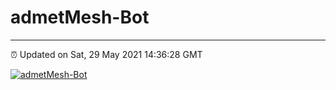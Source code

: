# admetMesh-Bot
---
⏰ Updated on Sat, 29 May 2021 14:36:28 GMT

[![admetMesh-Bot](https://github.com/kotori-y/admetMesh-bot/actions/workflows/main.yml/badge.svg)](https://github.com/kotori-y/admetMesh-bot/actions/workflows/main.yml)
